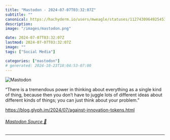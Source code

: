 ```yaml
---
title: "Mastodon - 2024-07-07T03:32:07Z"
subtitle: ""
canonical: https://hachyderm.io/users/mweagle/statuses/112743096492545357
description:
image: "/images/mastodon.png"

date: 2024-07-07T03:32:07Z
lastmod: 2024-07-07T03:32:07Z
image: ""
tags: ["Social Media"]

categories: ["mastodon"]
# generated: 2024-10-23T18:04:53-07:00
---
```

![Mastodon](/images/mastodon.png)

<p>“There is a tremendous power in thinking about everything as a single kind of thing, because then you don’t have to juggle lots of different ideas about different kinds of things; you can just think about your problem.”</p><p><a href="https://blog.glyph.im/2024/07/against-innovation-tokens.html" target="_blank" rel="nofollow noopener noreferrer" translate="no"><span class="invisible">https://</span><span class="ellipsis">blog.glyph.im/2024/07/against-</span><span class="invisible">innovation-tokens.html</span></a></p>


###### [Mastodon Source 🐘](https://hachyderm.io/@mweagle/112743096492545357)

___
